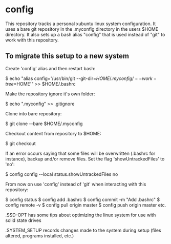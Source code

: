 # config

This repository tracks a personal xubuntu linux system configuration.  It uses a bare git repository in the .myconfig directory in the users $HOME directory.  It also sets up a bash alias "config" that is used instead of "git" to work with this repository.

## To migrate this setup to a new system

Create 'config' alias and then restart bash:

  $ echo "alias config='/usr/bin/git --git-dir=$HOME/.myconfig/ --work-tree=$HOME'" >> $HOME/.bashrc
  
Make the repository ignore it's own folder:

  $ echo ".myconfig" >> .gitignore
  
Clone into bare repository:

  $ git clone --bare <git-repo-url> $HOME/.myconfig
  
Checkout content from repository to $HOME:

  $ git checkout
  
If an error occurs saying that some files will be overwritten (.bashrc for instance), backup and/or remove files.
Set the flag 'showUntrackedFiles' to 'no':

  $ config config --local status.showUntrackedFiles no
  
From now on use 'config' instead of 'git' when interacting with this repository:

  $ config status
  $ config add .bashrc
  $ config commit -m "Add .bashrc"
  $ config remote -v
  $ config pull origin master
  $ config push origin master
  etc.

.SSD-OPT has some tips about optimizing the linux system for use with solid state drives

.SYSTEM_SETUP records changes made to the system during setup (files altered, programs installed, etc.)
